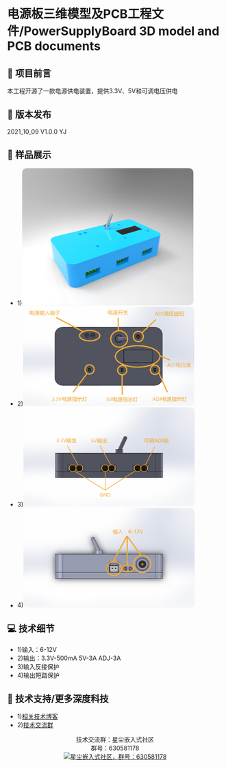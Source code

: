 # 电源板三维模型及PCB工程文件/PowerSupplyBoard 3D model and PCB documents
## 🎨 项目前言
本工程开源了一款电源供电装置，提供3.3V、5V和可调电压供电
## 🔧 版本发布
<span>2021_10_09 V1.0.0 YJ</span>
## 📖 样品展示
- 1)<img alt="电源板样图" width="400" style="border-radius:10px" src="https://github.com/stardust-scitech/PowerSupplyBoard/blob/main/Model/PowerSupplyBoard.jpg">
- 2)<img alt="电源板主视图" width="400" style="border-radius:10px" src="https://github.com/stardust-scitech/PowerSupplyBoard/blob/main/Model/MainView.PNG">
- 3)<img alt="电源板前视图" width="400" style="border-radius:10px" src="https://github.com/stardust-scitech/PowerSupplyBoard/blob/main/Model/FrontView.PNG">
- 4)<img alt="电源板后视图" width="400" style="border-radius:10px" src="https://github.com/stardust-scitech/PowerSupplyBoard/blob/main/Model/RearView.PNG">
## 💻 技术细节
- 1)输入：6-12V
- 2)输出：3.3V-500mA 5V-3A ADJ-3A
- 3)输入反接保护
- 4)输出短路保护
## 🚀 技术支持/更多深度科技
- 1)[相关技术博客](http://blog.stardust.live)
- 2)[技术交流群](https://jq.qq.com/?_wv=1027&amp;k=yrXYcrfz)
<p align="center">
    <span>技术交流群：星尘嵌入式社区</span>
    <br/>
    <span>群号：630581178</span>
    <br/>
    <a href="https://jq.qq.com/?_wv=1027&amp;k=yrXYcrfz" target="_blank" title="星尘嵌入式社区，群号：630581178">
        <img alt="星尘嵌入式社区，群号：630581178" width="220" src="http://stardust.live/res/img/group_chat_630581178.jpg">
    </a>
</p>
